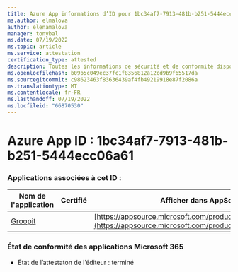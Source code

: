 ```yaml
---
title: Azure App informations d’ID pour 1bc34af7-7913-481b-b251-5444ecc06a61
ms.author: elmalova
author: elenamalova
manager: tonybal
ms.date: 07/19/2022
ms.topic: article
ms.service: attestation
certification_type: attested
description: Toutes les informations de sécurité et de conformité disponibles pour 1bc34af7-7913-481b-b251-5444ecc06a61.
ms.openlocfilehash: b09b5c049ec37fc1f8356812a12cd9b9f65517da
ms.sourcegitcommit: c98623463f83636439af4fb49219918e87f2086a
ms.translationtype: MT
ms.contentlocale: fr-FR
ms.lasthandoff: 07/19/2022
ms.locfileid: "66870530"
---
```

# <a name="azure-app-id-1bc34af7-7913-481b-b251-5444ecc06a61"></a>Azure App ID : 1bc34af7-7913-481b-b251-5444ecc06a61


### <a name="apps-associated-with-this-id"></a>Applications associées à cet ID :
| **Nom de l'application** | **Certifié** | **Afficher dans AppSource** |
|--------------|---------------|-----------------------|
| [Groopit](../forward/WA200003818.md) |  | [https://appsource.microsoft.com/product/office/WA200003818](https://appsource.microsoft.com/product/office/WA200003818) |

### <a name="microsoft-365-app-compliance-status"></a>État de conformité des applications Microsoft 365
- État de l’attestaton de l’éditeur : terminé
